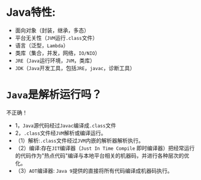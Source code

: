 # Java特性:
- 面向对象（封装，继承，多态）
- 平台无关性（`JVM`运行`.class`文件）
- 语言（泛型，`Lambda`）
- 类库（集合，并发，网络，`IO/NIO`）
- `JRE`（`Java`运行环境，`JVM`，类库）
- `JDK`（`Java`开发工具，包括`JRE`，`javac`，诊断工具）

# `Java`是解析运行吗？
不正确！
- 1，`Java`源代码经过`Javac`编译成`.class`文件
- 2，`.class`文件经`JVM`解析或编译运行。
- （1）解析:`.class`文件经过`JVM`内嵌的解析器解析执行。
- （2）编译:存在`JIT`编译器（`Just In Time Compile` 即时编译器）把经常运行的代码作为"热点代码"编译与本地平台相关的机器码，并进行各种层次的优化。
- （3）`AOT`编译器: `Java 9`提供的直接将所有代码编译成机器码执行。
